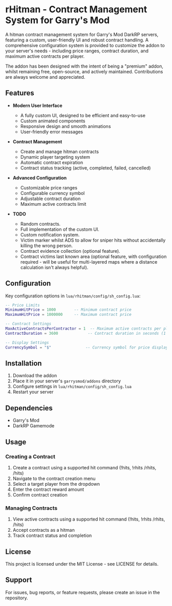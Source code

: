 # rHitman - Contract Management System for Garry's Mod

A hitman contract management system for Garry's Mod DarkRP servers, featuring a custom, user-friendly UI and robust contract handling. A comprehensive configuration system is provided to customize the addon to your server's needs - including price ranges, contract duration, and maximum active contracts per player.

The addon has been designed with the intent of being a "premium" addon, whilst remaining free, open-source, and actively maintained. Contributions are always welcome and appreciated.

## Features

- **Modern User Interface**
  - A fully custom UI, designed to be efficient and easy-to-use
  - Custom animated components
  - Responsive design and smooth animations
  - User-friendly error messages

- **Contract Management**
  - Create and manage hitman contracts
  - Dynamic player targeting system
  - Automatic contract expiration
  - Contract status tracking (active, completed, failed, cancelled)

- **Advanced Configuration**
  - Customizable price ranges
  - Configurable currency symbol
  - Adjustable contract duration
  - Maximum active contracts limit

- **TODO**
  - Random contracts.
  - Full implementation of the custom UI.
  - Custom notification system.
  - Victim marker whilst ADS to allow for sniper hits without accidentally killing the wrong person.
  - Contract evidence collection (optional feature).
  - Contract victims last known area (optional feature, with configuration required - will be useful for multi-layered maps where a distance calculation isn't always helpful).

## Configuration

Key configuration options in `lua/rhitman/config/sh_config.lua`:

```lua
-- Price Limits
MinimumHitPrice = 1000        -- Minimum contract price
MaximumHitPrice = 1000000     -- Maximum contract price

-- Contract Settings
MaxActiveContractsPerContractor = 1  -- Maximum active contracts per player
ContractDuration = 3600             -- Contract duration in seconds (1 hour)

-- Display Settings
CurrencySymbol = "$"               -- Currency symbol for price display
```

## Installation

1. Download the addon
2. Place it in your server's `garrysmod/addons` directory
3. Configure settings in `lua/rhitman/config/sh_config.lua`
4. Restart your server

## Dependencies

- Garry's Mod
- DarkRP Gamemode

## Usage

### Creating a Contract
1. Create a contract using a supported hit command (!hits, !rhits /rhits, /hits)
2. Navigate to the contract creation menu
2. Select a target player from the dropdown
3. Enter the contract reward amount
4. Confirm contract creation

### Managing Contracts
1. View active contracts using a supported hit command (!hits, !rhits /rhits, /hits)
2. Accept contracts as a hitman
3. Track contract status and completion

## License

This project is licensed under the MIT License - see LICENSE for details.

## Support

For issues, bug reports, or feature requests, please create an issue in the repository.
